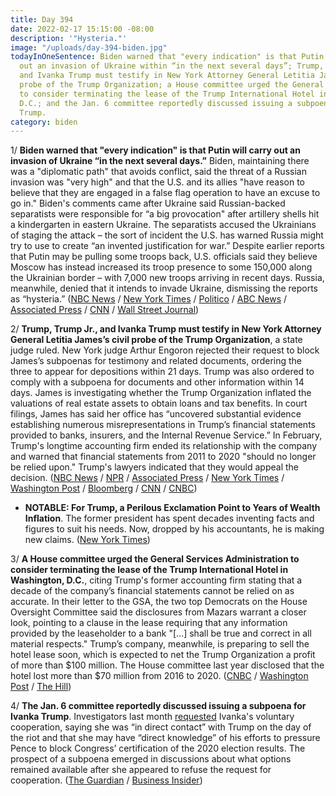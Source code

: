 ```yaml
---
title: Day 394
date: 2022-02-17 15:15:00 -08:00
description: '"Hysteria."'
image: "/uploads/day-394-biden.jpg"
todayInOneSentence: Biden warned that "every indication" is that Putin will carry
  out an invasion of Ukraine within “in the next several days”; Trump, Trump Jr.,
  and Ivanka Trump must testify in New York Attorney General Letitia James’s civil
  probe of the Trump Organization; a House committee urged the General Services Administration
  to consider terminating the lease of the Trump International Hotel in Washington,
  D.C.; and the Jan. 6 committee reportedly discussed issuing a subpoena for Ivanka
  Trump.
category: biden
---
```


1/ **Biden warned that "every indication" is that Putin will carry out an invasion of Ukraine “in the next several days.”** Biden, maintaining there was a "diplomatic path" that avoids conflict, said the threat of a Russian invasion was "very high" and that the U.S. and its allies "have reason to believe that they are engaged in a false flag operation to have an excuse to go in." Biden's comments came after Ukraine said Russian-backed separatists were responsible for “a big provocation" after artillery shells hit a kindergarten in eastern Ukraine. The separatists accused the Ukrainians of staging the attack – the sort of incident the U.S. has warned Russia might try to use to create “an invented justification for war.” Despite earlier reports that Putin may be pulling some troops back, U.S. officials said they believe Moscow has instead increased its troop presence to some 150,000 along the Ukrainian border – with 7,000 new troops arriving in recent days. Russia, meanwhile, denied that it intends to invade Ukraine, dismissing the reports as “hysteria.” ([NBC News](https://www.nbcnews.com/news/world/shelling-eastern-ukraine-tensions-russia-troop-withdrawal-biden-nato-rcna16609) / [New York Times](https://www.nytimes.com/live/2022/02/17/world/russia-ukraine-news#western-reports-of-russias-continued-military-buildup-around-ukraine-heighten-tensions) / [Politico](https://www.politico.com/news/2022/02/17/blinken-to-deliver-remarks-on-russian-threat-to-peace-and-security-at-u-n-security-council-00009733) / [ABC News](https://abcnews.go.com/Politics/biden-believes-putin-ukraine-invasion-days/story?id=82954609) / [Associated Press](https://apnews.com/article/russia-ukraine-europe-russia-united-states-moscow-029f7416b35e905901ea10bf3019dafb) / [CNN](https://www.cnn.com/2022/02/17/politics/joe-biden-russia/index.html) / [Wall Street Journal](https://www.wsj.com/articles/ukraine-pro-russia-separatists-trade-allegations-of-cease-fire-violations-11645091832))

2/ **Trump, Trump Jr., and Ivanka Trump must testify in New York Attorney General Letitia James’s civil probe of the Trump Organization**, a state judge ruled. New York judge Arthur Engoron rejected their request to block James’s subpoenas for testimony and related documents, ordering the three to appear for depositions within 21 days. Trump was also ordered to comply with a subpoena for documents and other information within 14 days. James is investigating whether the Trump Organization inflated the valuations of real estate assets to obtain loans and tax benefits. In court filings, James has said her office has “uncovered substantial evidence establishing numerous misrepresentations in Trump’s financial statements provided to banks, insurers, and the Internal Revenue Service.” In February, Trump's longtime accounting firm ended its relationship with the company and warned that financial statements from 2011 to 2020 "should no longer be relied upon." Trump's lawyers indicated that they would appeal the decision. ([NBC News](https://www.nbcnews.com/politics/donald-trump/judge-orders-trump-children-answer-questions-business-practices-oath-rcna16659) / [NPR](https://www.npr.org/2022/02/17/1081426859/ny-supreme-court-justice-orders-the-trumps-to-testify-under-oath) / [Associated Press](https://apnews.com/article/business-new-york-manhattan-donald-trump-subpoenas-0aa45e4644b13f7a3ef76d9c00491298) / [New York Times](https://www.nytimes.com/2022/02/17/nyregion/trump-investigation-letitia-james.html) / [Washington Post](https://www.washingtonpost.com/business/2022/02/17/trump-hotel-lease-probe/) / [Bloomberg](https://www.bloomberg.com/news/articles/2022-02-17/trumps-says-n-y-s-james-improperly-conducting-criminal-probe?sref=MIBMEEoj) / [CNN](https://www.cnn.com/2022/02/17/politics/trump-subpoena-james-new-york-lawsuit/index.html) / [CNBC](https://www.cnbc.com/2022/02/17/judge-will-rule-on-trump-new-york-subpoena-fight-thursday-afternoon.html))

* **NOTABLE: For Trump, a Perilous Exclamation Point to Years of Wealth Inflation**. The former president has spent decades inventing facts and figures to suit his needs. Now, dropped by his accountants, he is making new claims. ([New York Times](https://www.nytimes.com/2022/02/16/business/trump-wealth-mazars.html))

3/ **A House committee urged the General Services Administration to consider terminating the lease of the Trump International Hotel in Washington, D.C.**, citing Trump's former accounting firm stating that a decade of the company’s financial statements cannot be relied on as accurate. In their letter to the GSA, the two top Democrats on the House Oversight Committee said the disclosures from Mazars warrant a closer look, pointing to a clause in the lease requiring that any information provided by the leaseholder to a bank "\[...\] shall be true and correct in all material respects." Trump’s company, meanwhile, is preparing to sell the hotel lease soon, which is expected to net the Trump Organization a profit of more than $100 million. The House committee last year disclosed that the hotel lost more than $70 million from 2016 to 2020. ([CNBC](https://www.cnbc.com/2022/02/17/house-panel-asks-gsa-to-end-trump-lease-of-old-post-office-dc-hotel.html) / [Washington Post](https://www.washingtonpost.com/business/2022/02/17/trump-hotel-lease-probe/) / [The Hill](https://thehill.com/homenews/house/594753-democrats-ask-gsa-to-consider-canceling-trump-dc-hotel-lease))

4/ **The Jan. 6 committee reportedly discussed issuing a subpoena for Ivanka Trump**. Investigators last month [requested](https://whatthefuckjusthappenedtoday.com/2022/01/20/day-366/#4-the-jan-6-committee-requested-volu) Ivanka's voluntary cooperation, saying she was “in direct contact” with Trump on the day of the riot and that she may have “direct knowledge” of his efforts to pressure Pence to block Congress’ certification of the 2020 election results. The prospect of a subpoena emerged in discussions about what options remained available after she appeared to refuse the request for cooperation. ([The Guardian](https://www.theguardian.com/us-news/2022/feb/17/us-capitol-attack-ivanka-trump-subpoena-discussion) / [Business Insider](https://www.businessinsider.com/capitol-riot-committee-considering-ivanka-trump-subpoena-report-2022-2))